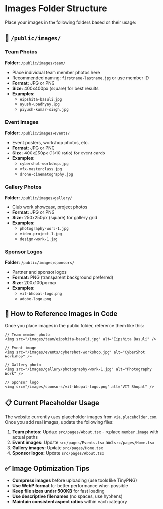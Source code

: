# Images Folder Structure

Place your images in the following folders based on their usage:

## 📁 `/public/images/`

### Team Photos
**Folder:** `/public/images/team/`
- Place individual team member photos here
- Recommended naming: `firstname-lastname.jpg` or use member ID
- **Format:** JPG or PNG
- **Size:** 400x400px (square) for best results
- **Examples:**
  - `eipshita-basuli.jpg`
  - `ayush-upadhyay.jpg`
  - `piyush-kumar-singh.jpg`

### Event Images  
**Folder:** `/public/images/events/`
- Event posters, workshop photos, etc.
- **Format:** JPG or PNG
- **Size:** 400x250px (16:10 ratio) for event cards
- **Examples:**
  - `cybershot-workshop.jpg`
  - `vfx-masterclass.jpg`
  - `drone-cinematography.jpg`

### Gallery Photos
**Folder:** `/public/images/gallery/`
- Club work showcase, project photos
- **Format:** JPG or PNG  
- **Size:** 250x250px (square) for gallery grid
- **Examples:**
  - `photography-work-1.jpg`
  - `video-project-1.jpg`
  - `design-work-1.jpg`

### Sponsor Logos
**Folder:** `/public/images/sponsors/`
- Partner and sponsor logos
- **Format:** PNG (transparent background preferred)
- **Size:** 200x100px max
- **Examples:**
  - `vit-bhopal-logo.png`
  - `adobe-logo.png`

## 🔧 How to Reference Images in Code

Once you place images in the public folder, reference them like this:

```tsx
// Team member photo
<img src="/images/team/eipshita-basuli.jpg" alt="Eipshita Basuli" />

// Event image
<img src="/images/events/cybershot-workshop.jpg" alt="CyberShot Workshop" />

// Gallery photo
<img src="/images/gallery/photography-work-1.jpg" alt="Photography Work" />

// Sponsor logo
<img src="/images/sponsors/vit-bhopal-logo.png" alt="VIT Bhopal" />
```

## 📋 Current Placeholder Usage

The website currently uses placeholder images from `via.placeholder.com`. Once you add real images, update the following files:

1. **Team photos:** Update `src/pages/About.tsx` - replace `member.image` with actual paths
2. **Event images:** Update `src/pages/Events.tsx` and `src/pages/Home.tsx`
3. **Gallery images:** Update `src/pages/Home.tsx` 
4. **Sponsor logos:** Update `src/pages/About.tsx`

## ✅ Image Optimization Tips

- **Compress images** before uploading (use tools like TinyPNG)
- **Use WebP format** for better performance when possible
- **Keep file sizes under 500KB** for fast loading
- **Use descriptive file names** (no spaces, use hyphens)
- **Maintain consistent aspect ratios** within each category